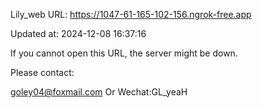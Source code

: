 Lily_web URL: https://1047-61-165-102-156.ngrok-free.app

Updated at: 2024-12-08 16:37:16

If you cannot open this URL, the server might be down.

Please contact: 

goley04@foxmail.com Or Wechat:GL_yeaH